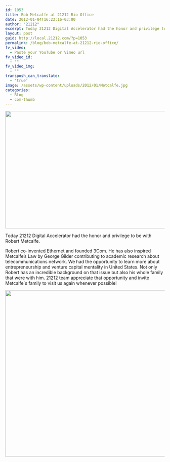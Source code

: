 ```yaml
---
id: 1053
title: Bob Metcalfe at 21212 Rio Office
date: 2012-01-04T16:23:16-03:00
author: "21212"
excerpt: Today 21212 Digital Accelerator had the honor and privilege to be with Robert Metcalfe.
layout: post
guid: http://local.21212.com/?p=1053
permalink: /blog/bob-metcalfe-at-21212-rio-office/
fv_video:
  - Paste your YouTube or Vimeo url
fv_video_id:
  - ""
fv_video_img:
  - ""
transposh_can_translate:
  - 'true'
image: /assets/wp-content/uploads/2012/01/Metcalfe.jpg
categories:
  - Blog
  - com-thumb
---
```

<img class="aligncenter size-full wp-image-1054" src="{{ site.url }}/assets/wp-content/uploads/2012/01/Metcalfe.jpg" alt="" width="540" height="371" srcset="{{ site.url }}/assets/wp-content/uploads/2012/01/Metcalfe.jpg 540w, {{ site.url }}/assets/wp-content/uploads/2012/01/Metcalfe-300x206.jpg 300w" sizes="(max-width: 540px) 100vw, 540px" />

Today 21212 Digital Accelerator had the honor and privilege to be with Robert Metcalfe.

<!--more ..Read more about the visit!-->

Robert co-invented Ethernet and founded 3Com. He has also inspired Metcalfe’s Law by George Gilder contributing to academic research about telecommunications network. We had the opportunity to learn more about entrepreneurship and venture capital mentality in United States. Not only Robert has an incredible background on that issue but also his whole family that were with him. 21212 team appreciate that opportunity and invite Metcalfe\`s family to visit us again whenever possible!

<img class="aligncenter size-full wp-image-1055" src="{{ site.url }}/assets/wp-content/uploads/2012/01/RobMetcalfe2.jpg" alt="" width="540" height="526" srcset="{{ site.url }}/assets/wp-content/uploads/2012/01/RobMetcalfe2.jpg 540w, {{ site.url }}/assets/wp-content/uploads/2012/01/RobMetcalfe2-300x292.jpg 300w" sizes="(max-width: 540px) 100vw, 540px" />